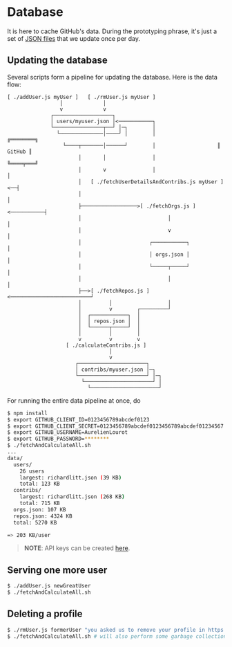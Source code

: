 # Database

It is here to cache GitHub's data. During the prototyping phrase, it's just a set of
[JSON files](data/) that we update once per day.

## Updating the database

Several scripts form a pipeline for updating the database. Here is the data flow:

```
[ ./addUser.js myUser ]   [ ./rmUser.js myUser ]
                 │             │
                 v             v
              ┌───────────────────┐
              │ users/myuser.json │<───────────┐
              └────────────────┬──┘ │─┐        │
                └──────────────│────┘ │        │                    ╔════════╗
                  └────┬───────│──────┘        │                    ║ GitHub ║
                       │       │               │                    ╚════╤═══╝
                       │       v               │                         │
                       │   [ ./fetchUserDetailsAndContribs.js myUser ]<──┤
                       │                                                 │
                       ├──────────────────>[ ./fetchOrgs.js ]<───────────┤
                       │                            │                    │
                       │                            v                    │
                       │                      ┌───────────┐              │
                       │                      │ orgs.json │              │
                       │                      └─────┬─────┘              │
                       │                            │                    │
                       ├──>[ ./fetchRepos.js ]<──────────────────────────┘
                       │         │                  │
                       │         v        ┌─────────┘
                       │  ┌────────────┐  │
                       │  │ repos.json │  │
                       │  └──────┬─────┘  │
                       │         │        │
                       v         v        v
                   [ ./calculateContribs.js ]
                                 │
                                 v
                      ┌──────────────────────┐
                      │ contribs/myuser.json │─┐
                      └──────────────────────┘ │─┐
                        └──────────────────────┘ │
                          └──────────────────────┘
```

For running the entire data pipeline at once, do

```bash
$ npm install
$ export GITHUB_CLIENT_ID=0123456789abcdef0123
$ export GITHUB_CLIENT_SECRET=0123456789abcdef0123456789abcdef01234567
$ export GITHUB_USERNAME=AurelienLourot
$ export GITHUB_PASSWORD=********
$ ./fetchAndCalculateAll.sh
...
data/
  users/
    26 users
    largest: richardlitt.json (39 KB)
    total: 123 KB
  contribs/
    largest: richardlitt.json (268 KB)
    total: 715 KB
  orgs.json: 107 KB
  repos.json: 4324 KB
  total: 5270 KB

=> 203 KB/user
```

> **NOTE**: API keys can be created [here](https://github.com/settings/developers).

## Serving one more user

```bash
$ ./addUser.js newGreatUser
$ ./fetchAndCalculateAll.sh
```

## Deleting a profile

```bash
$ ./rmUser.js formerUser "you asked us to remove your profile in https://github.com/AurelienLourot/ghuser.io/issues/666"
$ ./fetchAndCalculateAll.sh # will also perform some garbage collection
```
